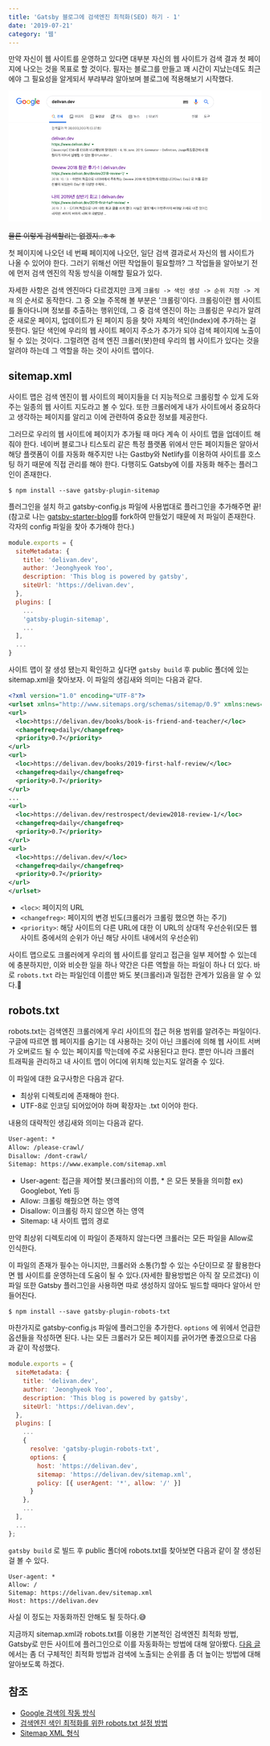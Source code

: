 ```yaml
---
title: 'Gatsby 블로그에 검색엔진 최적화(SEO) 하기 - 1'
date: '2019-07-21'
category: '웹'
---
```


만약 자신이 웹 사이트를 운영하고 있다면 대부분 자신의 웹 사이트가 검색 결과 첫 페이지에 나오는 것을 목표로 할 것이다. 필자는 블로그를 만들고 꽤 시간이 지났는데도 최근에야 그 필요성을 알게되서 부랴부랴 알아보며 블로그에 적용해보기 시작했다.

<img src="./search-delivan.png" alt="Search delivan.dev"/>

~~물론 이렇게 검색할리는 없겠지..ㅎㅎ~~

첫 페이지에 나오던 네 번째 페이지에 나오던, 일단 검색 결과로서 자신의 웹 사이트가 나올 수 있어야 한다. 그러기 위해선 어떤 작업들이 필요할까? 그 작업들을 알아보기 전에 먼저 검색 엔진의 작동 방식을 이해할 필요가 있다.

자세한 사항은 검색 엔진마다 다르겠지만 크게 `크롤링 -> 색인 생성 -> 순위 지정 -> 게재` 의 순서로 동작한다. 그 중 오늘 주목해 볼 부분은 '크롤링'이다. 크롤링이란 웹 사이트를 돌아다니며 정보를 추출하는 행위인데, 그 중 검색 엔진이 하는 크롤링은 우리가 알려준 새로운 페이지, 업데이트가 된 페이지 등을 찾아 자체의 색인(Index)에 추가하는 걸 뜻한다. 일단 색인에 우리의 웹 사이트 페이지 주소가 추가가 되야 검색 페이지에 노출이 될 수 있는 것이다. 그럴려면 검색 엔진 크롤러(봇)한테 우리의 웹 사이트가 있다는 것을 알려야 하는데 그 역할을 하는 것이 사이트 맵이다.

## sitemap.xml

사이트 맵은 검색 엔진이 웹 사이트의 페이지들을 더 지능적으로 크롤링할 수 있게 도와주는 일종의 웹 사이트 지도라고 볼 수 있다. 또한 크롤러에게 내가 사이트에서 중요하다고 생각하는 페이지를 알리고 이에 관련하여 중요한 정보를 제공한다.

그러므로 우리의 웹 사이트에 페이지가 추가될 때 마다 계속 이 사이트 맵을 업데이트 해줘야 한다. 네이버 블로그나 티스토리 같은 특정 플랫폼 위에서 만든 페이지들은 알아서 해당 플랫폼이 이를 자동화 해주지만 나는 Gastby와 Netlify를 이용하여 사이트를 호스팅 하기 때문에 직접 관리를 해야 한다. 다행히도 Gatsby에 이를 자동화 해주는 플러그인이 존재한다.

```shell
$ npm install --save gatsby-plugin-sitemap
```

플러그인을 설치 하고 gatsby-config.js 파일에 사용법대로 플러그인을 추가해주면 끝! (참고로 나는 <a href="https://github.com/gatsbyjs/gatsby-starter-blog" target="_blank"> gatsby-starter-blog</a>를 fork하여 만들었기 때문에 저 파일이 존재한다. 각자의 config 파일을 찾아 추가해야 한다.)

```js
module.exports = {
  siteMetadata: {
    title: 'delivan.dev',
    author: 'Jeonghyeok Yoo',
    description: 'This blog is powered by gatsby',
    siteUrl: 'https://delivan.dev',
  },
  plugins: [
    ...
    'gatsby-plugin-sitemap',
    ...
  ],
  ...
}
```

사이트 맵이 잘 생성 됐는지 확인하고 싶다면 `gatsby build` 후 public 폴더에 있는 sitemap.xml을 찾아보자. 이 파일의 생김새와 의미는 다음과 같다.

```xml
<?xml version="1.0" encoding="UTF-8"?>
<urlset xmlns="http://www.sitemaps.org/schemas/sitemap/0.9" xmlns:news="http://www.google.com/schemas/sitemap-news/0.9" xmlns:xhtml="http://www.w3.org/1999/xhtml" xmlns:mobile="http://www.google.com/schemas/sitemap-mobile/1.0" xmlns:image="http://www.google.com/schemas/sitemap-image/1.1" xmlns:video="http://www.google.com/schemas/sitemap-video/1.1">
<url>
  <loc>https://delivan.dev/books/book-is-friend-and-teacher/</loc>
  <changefreq>daily</changefreq>
  <priority>0.7</priority>
</url>
<url>
  <loc>https://delivan.dev/books/2019-first-half-review/</loc>
  <changefreq>daily</changefreq>
  <priority>0.7</priority>
</url>
...
<url>
  <loc>https://delivan.dev/restrospect/deview2018-review-1/</loc>
  <changefreq>daily</changefreq>
  <priority>0.7</priority>
</url>
<url>
  <loc>https://delivan.dev/</loc>
  <changefreq>daily</changefreq>
  <priority>0.7</priority>
</url>
</urlset>
```

- `<loc>`: 페이지의 URL
- `<changefreg>`: 페이지의 변경 빈도(크롤러가 크롤링 했으면 하는 주기)
- `<priority>`: 해당 사이트의 다른 URL에 대한 이 URL의 상대적 우선순위(모든 웹 사이트 중에서의 순위가 아닌 해당 사이트 내에서의 우선순위)

사이트 맵으로도 크롤러에게 우리의 웹 사이트를 알리고 접근을 일부 제어할 수 있는데에 충분하지만, 이와 비슷한 일을 하나 약간은 다른 역할을 하는 파일이 하나 더 있다. 바로 `robots.txt` 라는 파일인데 이름만 봐도 봇(크롤러)과 밀접한 관계가 있음을 알 수 있다.🤖

## robots.txt

robots.txt는 검색엔진 크롤러에게 우리 사이트의 접근 허용 범위를 알려주는 파일이다. 구글에 따르면 웹 페이지를 숨기는 데 사용하는 것이 아닌 크롤러에 의해 웹 사이트 서버가 오버로드 될 수 있는 페이지를 막는데에 주로 사용된다고 한다. 뿐만 아니라 크롤러 트래픽을 관리하고 내 사이트 맵이 어디에 위치해 있는지도 알려줄 수 있다.

이 파일에 대한 요구사항은 다음과 같다.

- 최상위 디렉토리에 존재해야 한다.
- UTF-8로 인코딩 되어있어야 하며 확장자는 .txt 이어야 한다.

내용의 대략적인 생김새와 의미는 다음과 같다.

```txt
User-agent: *
Allow: /please-crawl/
Disallow: /dont-crawl/
Sitemap: https://www.example.com/sitemap.xml
```

- User-agent: 접근을 제어할 봇(크롤러)의 이름, \* 은 모든 봇들을 의미함 ex) Googlebot, Yeti 등
- Allow: 크롤링 해줬으면 하는 영역
- Disallow: 이크롤링 하지 않으면 하는 영역
- Sitemap: 내 사이트 맵의 경로

만약 최상위 디렉토리에 이 파일이 존재하지 않는다면 크롤러는 모든 파일을 Allow로 인식한다.

이 파일의 존재가 필수는 아니지만, 크롤러와 소통(?)할 수 있는 수단이므로 잘 활용한다면 웹 사이트를 운영하는데 도움이 될 수 있다.(자세한 활용방법은 아직 잘 모르겠다) 이 파일 또한 Gatsby 플러그인을 사용하면 따로 생성하지 않아도 빌드할 때마다 알아서 만들어진다.

```shell
$ npm install --save gatsby-plugin-robots-txt
```

마찬가지로 gatsby-config.js 파일에 플러그인을 추가한다. `options` 에 위에서 언급한 옵션들을 작성하면 된다. 나는 모든 크롤러가 모든 페이지를 긁어가면 좋겠으므로 다음과 같이 작성했다.

```js
module.exports = {
  siteMetadata: {
    title: 'delivan.dev',
    author: 'Jeonghyeok Yoo',
    description: 'This blog is powered by gatsby',
    siteUrl: 'https://delivan.dev',
  },
  plugins: [
    ...
    {
      resolve: 'gatsby-plugin-robots-txt',
      options: {
        host: 'https://delivan.dev',
        sitemap: 'https://delivan.dev/sitemap.xml',
        policy: [{ userAgent: '*', allow: '/' }]
      }
    },
    ...
  ],
  ...
};
```

`gatsby build` 로 빌드 후 public 폴더에 robots.txt를 찾아보면 다음과 같이 잘 생성된걸 볼 수 있다.

```
User-agent: *
Allow: /
Sitemap: https://delivan.dev/sitemap.xml
Host: https://delivan.dev
```

사실 이 정도는 자동화까진 안해도 될 듯하다.😅

지금까지 sitemap.xml과 robots.txt를 이용한 기본적인 검색엔진 최적화 방법, Gatsby로 만든 사이트에 플러그인으로 이를 자동화하는 방법에 대해 알아봤다. <a href="https://delivan.dev/gatsby-blog-seo-2" target="_blank">다음 글</a>에서는 좀 더 구체적인 최적화 방법과 검색에 노출되는 순위를 좀 더 높이는 방법에 대해 알아보도록 하겠다.

## 참조

- <a href="https://support.google.com/webmasters/answer/70897?ref_topic=3309469#long_version" target="_blank">Google 검색의 작동 방식</a>
- <a href="https://extrememanual.net/10728" target="_blank">검색엔진 색인 최적화를 위한 robots.txt 설정 방법</a>
- <a href="https://www.sitemaps.org/ko/protocol.html" target="_blank">Sitemap XML 형식</a>

